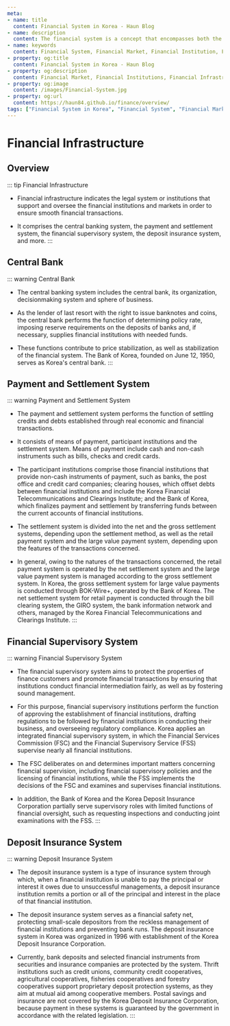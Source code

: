 ```yaml
---
meta:
- name: title
  content: Financial System in Korea - Haun Blog
- name: description
  content: The financial system is a concept that encompasses both the financial market and financial institutions and the financial infrastructure such as laws and practices that form, operate and function smoothly, and the payment and settlement system
- name: keywords
  content: Financial System, Financial Market, Financial Institution, Financial Infrastructure
- property: og:title
  content: Financial System in Korea - Haun Blog
- property: og:description
  content: Financial Market, Financial Institutions, Financial Infrastructure
- property: og:image
  content: /images/Financial-System.jpg
- property: og:url
  content: https://haun84.github.io/finance/overview/
tags: ["Financial System in Korea", "Financial System", "Financial Market", "Financial Institution", "Financial Infrastructure"]
---
```


# Financial Infrastructure

## Overview

::: tip Financial Infrastructure
* Financial infrastructure indicates the legal system or institutions that support and oversee the financial institutions and markets in order to ensure smooth financial transactions. 
  
* It comprises the central banking system, the payment and settlement system, the financial supervisory system, the deposit insurance system, and more.
:::

## Central Bank

::: warning Central Bank
* The central banking system includes the central bank, its organization, decisionmaking system and sphere of business.
  
* As the lender of last resort with the right to issue banknotes and coins, the central bank performs the function of determining policy rate, imposing reserve requirements on the deposits of banks and, if necessary, supplies financial institutions with needed funds.
  
* These functions contribute to price stabilization, as well as stabilization of the financial system. The Bank of Korea, founded on June 12, 1950, serves as Korea's central bank.
:::

## Payment and Settlement System

::: warning Payment and Settlement System
* The payment and settlement system performs the function of settling credits and debts established through real economic and financial transactions.
  
* It consists of means of payment, participant institutions and the settlement system. Means of payment include cash and non-cash instruments such as bills, checks and credit cards.
  
* The participant institutions comprise those financial institutions that provide non-cash instruments of payment, such as banks, the post office and credit card companies; clearing houses, which offset debts between financial institutions and include the Korea Financial Telecommunications and Clearings Institute; and the Bank of Korea, which finalizes payment and settlement by transferring funds between the current accounts of financial institutions. 
  
* The settlement system is divided into the net and the gross settlement systems, depending upon the settlement method, as well as the retail payment system and the large value payment system, depending upon the features of the transactions concerned. 
  
* In general, owing to the natures of the transactions concerned, the retail payment system is operated by the net settlement system and the large value payment system is managed according to the gross settlement system. In Korea, the gross settlement system for large value payments is conducted through BOK-Wire+, operated by the Bank of Korea. The net settlement system for retail payment is conducted through the bill clearing system, the GIRO system, the bank information network and others, managed by the Korea Financial Telecommunications and Clearings Institute.
:::

## Financial Supervisory System

::: warning Financial Supervisory System
* The financial supervisory system aims to protect the properties of finance customers and promote financial transactions by ensuring that institutions conduct financial intermediation fairly, as well as by fostering sound management. 
  
* For this purpose, financial supervisory institutions perform the function of approving the establishment of financial institutions, drafting regulations to be followed by financial institutions in conducting their business, and overseeing regulatory compliance. Korea applies an integrated financial supervisory system, in which the Financial Services Commission (FSC) and the Financial Supervisory Service (FSS) supervise nearly all financial institutions. 
  
* The FSC deliberates on and determines important matters concerning financial supervision, including financial supervisory policies and the licensing of financial institutions, while the FSS implements the decisions of the FSC and examines and supervises financial institutions. 
  
* In addition, the Bank of Korea and the Korea Deposit Insurance Corporation partially serve supervisory roles with limited functions of financial oversight, such as requesting inspections and conducting joint examinations with the FSS.
:::

## Deposit Insurance System

::: warning Deposit Insurance System
* The deposit insurance system is a type of insurance system through which, when a financial institution is unable to pay the principal or interest it owes due to unsuccessful managements, a deposit insurance institution remits a portion or all of the principal and interest in the place of that financial institution. 
  
* The deposit insurance system serves as a financial safety net, protecting small-scale depositors from the reckless management of financial institutions and preventing bank runs. The deposit insurance system in Korea was organized in 1996 with establishment of the Korea Deposit Insurance Corporation. 

* Currently, bank deposits and selected financial instruments from securities and insurance companies are protected by the system. Thrift institutions such as credit unions, community credit cooperatives, agricultural cooperatives, fisheries cooperatives and forestry cooperatives support proprietary deposit protection systems, as they aim at mutual aid among cooperative members. Postal savings and insurance are not covered by the Korea Deposit Insurance Corporation, because payment in these systems is guaranteed by the government in accordance with the related legislation.
:::